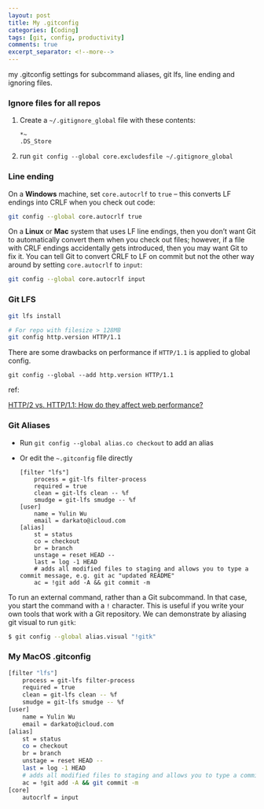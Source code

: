 ```yaml
---
layout: post
title: My .gitconfig
categories: [Coding]
tags: [git, config, productivity]
comments: true
excerpt_separator: <!--more-->
---
```


my .gitconfig settings for subcommand aliases, git lfs, line ending and ignoring files.

<!--more-->

### Ignore files for all repos

1. Create a `~/.gitignore_global` file with these contents:
    
    ```
    *~
    .DS_Store
    ```
    
2. run `git config --global core.excludesfile ~/.gitignore_global`

### Line ending

On a **Windows** machine, set `core.autocrlf` to `true` – this converts LF endings into
CRLF when you check out code:

```bash
git config --global core.autocrlf true
```

On a **Linux** or **Mac** system that uses LF line endings, then you don’t want Git to automatically convert them when you check out files; however, if a file with CRLF endings accidentally gets introduced, then you may want Git to fix it. You can tell Git to convert CRLF to LF on commit but not the other way around by setting `core.autocrlf` to `input`:

```bash
git config --global core.autocrlf input
```

### Git LFS

```bash
git lfs install

# For repo with filesize > 128MB
git config http.version HTTP/1.1
```

There are some drawbacks on performance if `HTTP/1.1` is applied to global config.

`git config --global --add http.version HTTP/1.1`

ref:

[HTTP/2 vs. HTTP/1.1: How do they affect web performance?](https://www.cloudflare.com/en-gb/learning/performance/http2-vs-http1.1/)

### Git Aliases

- Run `git config --global alias.co checkout` to add an alias
- Or edit the `~.gitconfig` file directly
    
    ```
    [filter "lfs"]
    	process = git-lfs filter-process
    	required = true
    	clean = git-lfs clean -- %f
    	smudge = git-lfs smudge -- %f
    [user]
    	name = Yulin Wu
    	email = darkato@icloud.com
    [alias]
    	st = status
    	co = checkout
    	br = branch
    	unstage = reset HEAD --
    	last = log -1 HEAD
    	# adds all modified files to staging and allows you to type a commit message, e.g. git ac "updated README"
    	ac = !git add -A && git commit -m
    ```
    

To run an external command, rather than a Git subcommand. In that case, you start the command with a `!` character. This is useful if you write your own tools that work with a Git repository. We can demonstrate by aliasing git visual to run `gitk`:

```bash
$ git config --global alias.visual "!gitk"
```

### My MacOS .gitconfig

```bash
[filter "lfs"]
	process = git-lfs filter-process
	required = true
	clean = git-lfs clean -- %f
	smudge = git-lfs smudge -- %f
[user]
	name = Yulin Wu
	email = darkato@icloud.com
[alias]
	st = status
	co = checkout
	br = branch
	unstage = reset HEAD --
	last = log -1 HEAD
	# adds all modified files to staging and allows you to type a commit message, e.g. git ac "updated README"
	ac = !git add -A && git commit -m
[core]
	autocrlf = input
```
